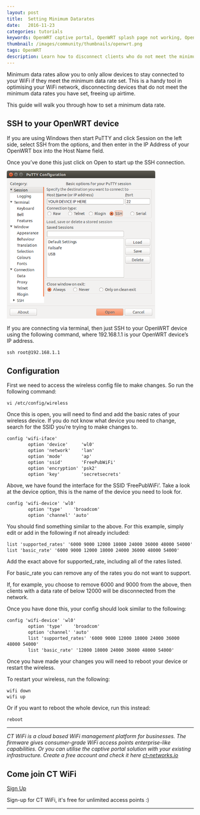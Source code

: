 ```yaml
---
layout: post
title:  Setting Minimum Datarates
date:   2016-11-23
categories: tutorials
keywords: OpenWRT captive portal, OpenWRT splash page not working, OpenWRT splash page template, OpenWRT splash page free, OpenWRT splash page html, OpenWRT splash page hosting, OpenMesh captive portal, OpenMesh splash page not working, OpenMesh splash page template, OpenMesh splash page free, OpenMesh splash page html, OpenMesh splash page hosting, DD-WRT, OpenWRT Routing
thumbnail: /images/community/thumbnails/openwrt.png
tags: OpenWRT
description: Learn how to disconnect clients who do not meet the minimum speeds using minimum datarates.
---
```


Minimum data rates allow you to only allow devices to stay connected to your WiFi if they meet the minimum data rate set. This is a handy tool in optimising your WiFi network, disconnecting devices that do not meet the minimum data rates you have set, freeing up airtime.

This guide will walk you through how to set a minimum data rate.

## SSH to your OpenWRT device

If you are using Windows then start PuTTY and click Session on the left side, select SSH from the options, and then enter in the IP Address of your OpenWRT box into the Host Name field.

Once you’ve done this just click on Open to start up the SSH connection.

<div class="mdl-typography--text-center">
  <img src="/images/community/tutorials/openwrt/puttyconfig.png" width="400px">
</div>

If you are connecting via terminal, then just SSH to your OpenWRT device using the following command, where 192.168.1.1 is your OpenWRT device’s IP address.

    ssh root@192.168.1.1

## Configuration

First we need to access the wireless config file to make changes. So run the following command:

    vi /etc/config/wireless

Once this is open, you will need to find and add the basic rates of your wireless device. If you do not know what device you need to change, search for the SSID you’re trying to make changes to.

    config 'wifi-iface'
            option 'device'     'wl0'
            option 'network'    'lan'
            option 'mode'       'ap'
            option 'ssid'       'FreePubWiFi'
            option 'encryption' 'psk2'
            option 'key'        'secretsecrets'

Above, we have found the interface for the SSID ‘FreePubWiFi’. Take a look at the device option, this is the name of the device you need to look for.

    config 'wifi-device' 'wl0'
            option 'type'    'broadcom'
            option 'channel' 'auto'

You should find something similar to the above. For this example, simply edit or add in the following if not already included:

    list 'supported_rates' '6000 9000 12000 18000 24000 36000 48000 54000'
    list 'basic_rate' '6000 9000 12000 18000 24000 36000 48000 54000'

Add the exact above for supported_rate, including all of the rates listed.

For basic_rate you can remove any of the rates you do not want to support.

If, for example, you choose to remove 6000 and 9000 from the above, then clients with a data rate of below 12000 will be disconnected from the network.

Once you have done this, your config should look similar to the following:

    config 'wifi-device' 'wl0'
            option 'type'    'broadcom'
            option 'channel' 'auto'
            list 'supported_rates' '6000 9000 12000 18000 24000 36000 48000 54000'
            list 'basic_rate' '12000 18000 24000 36000 48000 54000'

Once you have made your changes you will need to reboot your device or restart the wireless.

To restart your wireless, run the following:

    wifi down
    wifi up

Or if you want to reboot the whole device, run this instead:

    reboot

<hr>

*CT WiFi is a cloud based WiFi management platform for businesses. The firmware gives consumer-grade WiFi access points enterprise-like capabilities. Or you can utilise the captive portal solution with your existing infrastructure. Create a free account and check it here <a href="https://ct-networks.io">ct-networks.io</a>*


<div class="mdl-typography--text-center">

<h2>Come join CT WiFi</h2>

<a href="https://my.ctapp.io/#/create" class="button success dst">Sign Up</a><br>

<p>Sign-up for CT WiFi, it's free for unlimited access points :)</p>

<hr>

</div>
